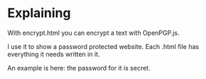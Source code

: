 # Explaining

With encrypt.html you can encrypt a text with OpenPGP.js.

I use it to show a password protected website. Each .html file has everything it needs written in it.

An example is here: the password for it is secret.
